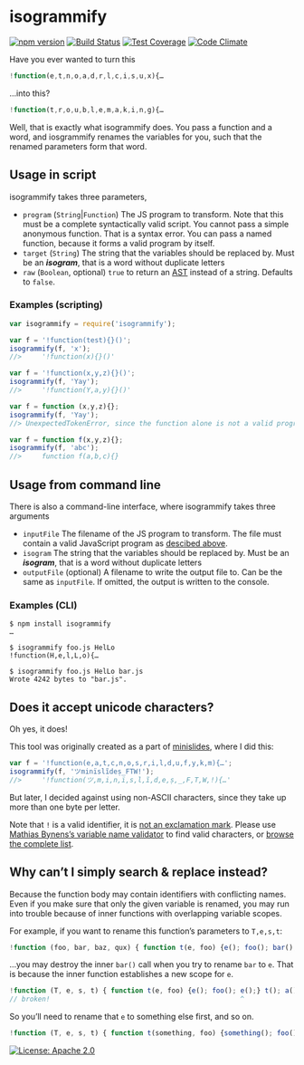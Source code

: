 #  isogrammify
[![npm version](https://img.shields.io/npm/v/isogrammify.svg)](https://www.npmjs.com/package/isogrammify)
[![Build Status](https://img.shields.io/travis/ThomasR/isogrammify.svg)](https://travis-ci.org/ThomasR/isogrammify)
[![Test Coverage](https://img.shields.io/codeclimate/coverage/github/ThomasR/isogrammify.svg)](https://codeclimate.com/github/ThomasR/isogrammify/coverage)
[![Code Climate](https://img.shields.io/codeclimate/github/ThomasR/isogrammify.svg)](https://codeclimate.com/github/ThomasR/isogrammify/code)

Have you ever wanted to turn this

```javascript
!function(e,t,n,o,a,d,r,l,c,i,s,u,x){…
```

…into this?

```javascript
!function(t,r,o,u,b,l,e,m,a,k,i,n,g){…
```

Well, that is exactly what isogrammify does. You pass a function and a word, and iosgrammify renames the variables for you, such that the renamed parameters form that word.

## Usage in script

isogrammify takes three parameters,
 
* `program` (`String`|`Function`) The JS program to transform.
 Note that this must be a complete syntactically valid script. You cannot pass a simple anonymous function. That is a syntax error. You can pass a named function, because it forms a valid program by itself.
* `target` (`String`) The string that the variables should be replaced by. Must be an _**isogram**_, that is a word without duplicate letters
* `raw` (`Boolean`, optional) `true` to return an [AST](https://en.wikipedia.org/wiki/Abstract_syntax_tree) instead of a string. Defaults to `false`.

### Examples (scripting)

```javascript
var isogrammify = require('isogrammify');

var f = '!function(test){}()';
isogrammify(f, 'x');
//>     '!function(x){}()'

var f = '!function(x,y,z){}()';
isogrammify(f, 'Yay');
//>     '!function(Y,a,y){}()'

var f = function (x,y,z){};
isogrammify(f, 'Yay');
//> UnexpectedTokenError, since the function alone is not a valid program

var f = function f(x,y,z){};
isogrammify(f, 'abc');
//>     function f(a,b,c){}
```

## Usage from command line

There is also a command-line interface, where isogrammify takes three arguments

* `inputFile` The filename of the JS program to transform. The file must contain a valid JavaScript program as [descibed above](#usage-in-script).
* `isogram` The string that the variables should be replaced by. Must be an _**isogram**_, that is a word without duplicate letters
* `outputFile` (optional) A filename to write the output file to. Can be the same as `inputFile`. If omitted, the output is written to the console.

### Examples (CLI)
```plain
$ npm install isogrammify
…

$ isogrammify foo.js HelLo
!function(H,e,l,L,o){…

$ isogrammify foo.js HelLo bar.js
Wrote 4242 bytes to "bar.js".

```

## Does it accept unicode characters?

Oh yes, it does!

This tool was originally created as a part of [minislides](https://github.com/ThomasR/minislides), where I did this:

```javascript
var f = '!function(e,a,t,c,n,o,s,r,i,l,d,u,f,y,k,m){…';
isogrammify(f, 'ツminïslĩdeṣ_FTWǃ');
//>     '!function(ツ,m,i,n,ï,s,l,ĩ,d,e,ṣ,_,F,T,W,ǃ){…'
```

But later, I decided against using non-ASCII characters, since they take up more than one byte per letter.

Note that `ǃ` is a valid identifier, it is [not an exclamation mark](https://codepoints.net/U+01C3). Please use [Mathias Bynens’s variable name validator](https://mothereff.in/js-variables#%C7%83%E3%83%84%E1%80%91%C3%9F%E2%84%87%CF%84%E2%84%8F%E0%B8%81%E0%B9%87%E0%B9%87%E0%B9%87%E0%B9%87%E0%B9%87x%E2%83%97%C2%BA%E1%90%A9%E1%90%A8%E1%90%9F%E1%91%89%E1%90%A6%E1%90%B8%E1%90%B3%E3%85%A1%E3%85%A3%E1%83%9A_%E0%B2%A0%E7%9B%8A%E0%B2%A0_%E1%83%9A) to find valid characters, or [browse the complete list](https://codepoints.net/search?IDS=1).

## Why can’t I simply search & replace instead?

Because the function body may contain identifiers with conflicting names. Even if you make sure that only the given variable is renamed, you may run into trouble because of inner functions with overlapping variable scopes.

For example, if you want to rename this function’s parameters to `T,e,s,t`:

```javascript
!function (foo, bar, baz, qux) { function t(e, foo) {e(); foo(); bar();} t(); a();}()
```
…you may destroy the inner `bar()` call when you try to rename `bar` to `e`. That is because the inner function establishes a new scope for `e`.

```javascript
!function (T, e, s, t) { function t(e, foo) {e(); foo(); e();} t(); a();}()
// broken!                                               ^
```

So you’ll need to rename that `e` to something else first, and so on.

```javascript
!function (T, e, s, t) { function t(something, foo) {something(); foo(); e();} t(); a();}()
```

[![License: Apache 2.0](https://img.shields.io/github/license/ThomasR/isogrammify.svg)](LICENSE)
